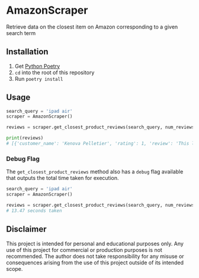 # AmazonScraper

Retrieve data on the closest item on Amazon corresponding to a given search term

## Installation

1. Get [Python Poetry](https://python-poetry.org/)
2. `cd` into the root of this repository
3. Run `poetry install`

## Usage
```python
search_query = 'ipad air'
scraper = AmazonScraper()

reviews = scraper.get_closest_product_reviews(search_query, num_reviews = 5)

print(reviews)
# [{'customer_name': 'Kenova Pelletier', 'rating': 1, 'review': 'This looked amazing out of the box...
```

### Debug Flag
The `get_closest_product_reviews` method also has a `debug` flag available that outputs the total time taken for execution.

```python
search_query = 'ipad air'
scraper = AmazonScraper()

reviews = scraper.get_closest_product_reviews(search_query, num_reviews = 5, debug=True)
# 13.47 seconds taken
```

## Disclaimer
This project is intended for personal and educational purposes only. Any use of this project for commercial or production purposes is not recommended. The author does not take responsibility for any misuse or consequences arising from the use of this project outside of its intended scope.